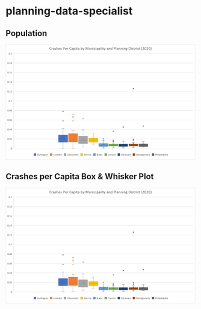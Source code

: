 # planning-data-specialist

## Population
![Alt text](image.png)

## Crashes per Capita Box & Whisker Plot
![Alt text](crashes_per_capita.png)